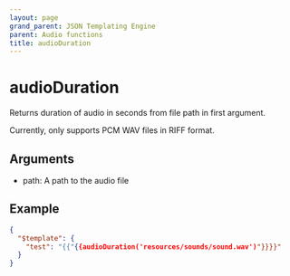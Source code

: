 ```yaml
---
layout: page
grand_parent: JSON Templating Engine
parent: Audio functions
title: audioDuration
---
```


# audioDuration

Returns duration of audio in seconds from file path in first argument.

Currently, only supports PCM WAV files in RIFF format.


## Arguments

 - path: A path to the audio file

## Example

```json
{
  "$template": {
    "test": "{{"{{audioDuration('resources/sounds/sound.wav')"}}}}"
  }
}
```
